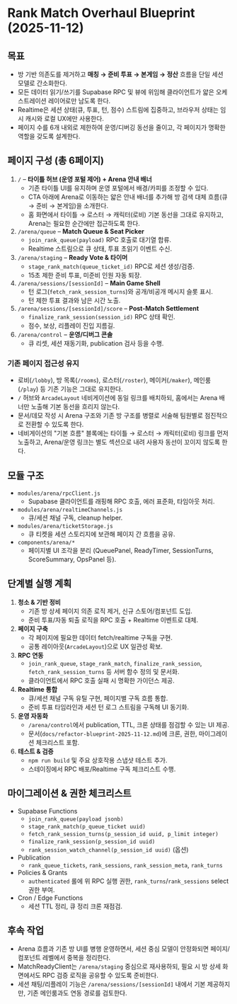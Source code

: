 # Rank Match Overhaul Blueprint (2025-11-12)

## 목표
- 방 기반 의존도를 제거하고 **매칭 → 준비 투표 → 본게임 → 정산** 흐름을 단일 세션 모델로 간소화한다.
- 모든 데이터 읽기/쓰기를 Supabase RPC 및 뷰에 위임해 클라이언트가 얇은 오케스트레이션 레이어로만 남도록 한다.
- Realtime은 세션 상태(큐, 투표, 턴, 점수) 스트림에 집중하고, 브라우저 상태는 임시 캐시와 로컬 UX에만 사용한다.
- 페이지 수를 6개 내외로 제한하여 운영/디버깅 동선을 줄이고, 각 페이지가 명확한 역할을 갖도록 설계한다.

## 페이지 구성 (총 6페이지)
1. `/` – **타이틀 허브 (운영 포털 제어) + Arena 안내 배너**
   - 기존 타이틀 UI를 유지하며 운영 포털에서 배경/카피를 조정할 수 있다.
   - CTA 아래에 Arena로 이동하는 얇은 안내 배너를 추가해 방 검색 대체 흐름(큐 → 준비 → 본게임)을 소개한다.
   - 홈 화면에서 타이틀 → 로스터 → 캐릭터(로비) 기본 동선을 그대로 유지하고, Arena는 필요한 순간에만 접근하도록 한다.
2. `/arena/queue` – **Match Queue & Seat Picker**
   - `join_rank_queue(payload)` RPC 호출로 대기열 합류.
   - Realtime 스트림으로 큐 상태, 투표 초읽기 이벤트 수신.
3. `/arena/staging` – **Ready Vote & 타이머**
   - `stage_rank_match(queue_ticket_id)` RPC로 세션 생성/검증.
   - 15초 제한 준비 투표, 미준비 인원 자동 퇴장.
4. `/arena/sessions/[sessionId]` – **Main Game Shell**
   - 턴 로그(`fetch_rank_session_turns`)와 공개/비공개 메시지 슬롯 표시.
   - 턴 제한 투표 결과와 남은 시간 노출.
5. `/arena/sessions/[sessionId]/score` – **Post-Match Settlement**
   - `finalize_rank_session(session_id)` RPC 상태 확인.
   - 점수, 보상, 리플레이 진입 지름길.
6. `/arena/control` – **운영/디버그 콘솔**
   - 큐 리셋, 세션 재동기화, publication 검사 등을 수행.

### 기존 페이지 접근성 유지
- 로비(`/lobby`), 방 목록(`/rooms`), 로스터(`/roster`), 메이커(`/maker`), 메인룸(`/play`) 등 기존 기능은 그대로
  유지한다.
- `/` 허브와 `ArcadeLayout` 네비게이션에 동일 링크를 배치하되, 홈에서는 Arena 배너만 노출해 기본 동선을 흐리지
  않는다.
- 문서/데모 작성 시 Arena 구조와 기존 방 구조를 병렬로 서술해 팀원별로 점진적으로 전환할 수 있도록 한다.
- 네비게이션의 "기본 흐름" 블록에는 타이틀 → 로스터 → 캐릭터(로비) 링크를 먼저 노출하고,
  Arena/운영 링크는 별도 섹션으로 내려 사용자 동선이 꼬이지 않도록 한다.

## 모듈 구조
- `modules/arena/rpcClient.js`
  - Supabase 클라이언트를 래핑해 RPC 호출, 에러 표준화, 타임아웃 처리.
- `modules/arena/realtimeChannels.js`
  - 큐/세션 채널 구독, cleanup helper.
- `modules/arena/ticketStorage.js`
  - 큐 티켓을 세션 스토리지에 보관해 페이지 간 흐름을 공유.
- `components/arena/*`
  - 페이지별 UI 조각을 분리 (QueuePanel, ReadyTimer, SessionTurns, ScoreSummary, OpsPanel 등).

## 단계별 실행 계획
1. **청소 & 기반 정비**
   - 기존 방 상세 페이지 의존 로직 제거, 신규 스토어/컴포넌트 도입.
   - 준비 투표/자동 퇴출 로직을 RPC 호출 + Realtime 이벤트로 대체.
2. **페이지 구축**
   - 각 페이지에 필요한 데이터 fetch/realtime 구독을 구현.
   - 공통 레이아웃(`ArcadeLayout`)으로 UX 일관성 확보.
3. **RPC 연동**
   - `join_rank_queue`, `stage_rank_match`, `finalize_rank_session`, `fetch_rank_session_turns` 등 서버 함수 정의 및 문서화.
   - 클라이언트에서 RPC 호출 실패 시 명확한 가이던스 제공.
4. **Realtime 통합**
   - 큐/세션 채널 구독 유틸 구현, 페이지별 구독 흐름 통합.
   - 준비 투표 타임라인과 세션 턴 로그 스트림을 구독해 UI 동기화.
5. **운영 자동화**
   - `/arena/control`에서 publication, TTL, 크론 상태를 점검할 수 있는 UI 제공.
   - 문서(`docs/refactor-blueprint-2025-11-12.md`)에 크론, 권한, 마이그레이션 체크리스트 포함.
6. **테스트 & 검증**
   - `npm run build` 및 주요 상호작용 스냅샷 테스트 추가.
   - 스테이징에서 RPC 배포/Realtime 구독 체크리스트 수행.

## 마이그레이션 & 권한 체크리스트
- Supabase Functions
  - `join_rank_queue(payload jsonb)`
  - `stage_rank_match(p_queue_ticket uuid)`
  - `fetch_rank_session_turns(p_session_id uuid, p_limit integer)`
  - `finalize_rank_session(p_session_id uuid)`
  - `rank_session_watch_channel(p_session_id uuid)` (옵션)
- Publication
  - `rank_queue_tickets`, `rank_sessions`, `rank_session_meta`, `rank_turns`
- Policies & Grants
  - `authenticated` 롤에 위 RPC 실행 권한, `rank_turns`/`rank_sessions` select 권한 부여.
- Cron / Edge Functions
  - 세션 TTL 정리, 큐 정리 크론 재점검.

## 후속 작업
- Arena 흐름과 기존 방 UI를 병행 운영하면서, 세션 중심 모델이 안정화되면 페이지/컴포넌트 레벨에서 중복을 정리한다.
- MatchReadyClient는 `/arena/staging` 중심으로 재사용하되, 필요 시 방 상세 화면에서도 RPC 검증 로직을 공유할 수 있도록 준비한다.
- 세션 채팅/리플레이 기능은 `/arena/sessions/[sessionId]` 내에서 기본 제공하지만, 기존 메인룸과도 연동 경로를 검토한다.

